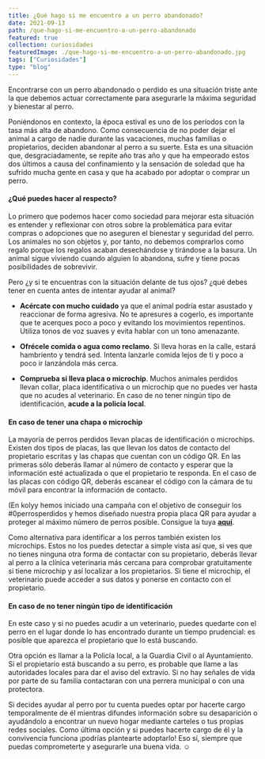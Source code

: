```yaml
---
title: ¿Qué hago si me encuentro a un perro abandonado?
date: 2021-09-13
path: /que-hago-si-me-encuentro-a-un-perro-abandonado
featured: true
collection: curiosidades
featuredImage: ./que-hago-si-me-encuentro-a-un-perro-abandonado.jpg
tags: ["Curiosidades"]
type: "blog"
---
```


Encontrarse con un perro abandonado o perdido es una situación triste ante la que debemos actuar correctamente para asegurarle la máxima seguridad y bienestar al perro. 

Poniéndonos en contexto, la época estival es uno de los períodos con la tasa más alta de abandono. Como consecuencia de no poder dejar el animal a cargo de nadie durante las vacaciones, muchas familias o propietarios, deciden abandonar al perro a su suerte. 
Esta es una situación que, desgraciadamente, se repite año tras año y que ha empeorado estos dos últimos a causa del confinamiento y la sensación de soledad que ha sufrido mucha gente en casa y que ha acabado por adoptar o comprar un perro.


#### ¿Qué puedes hacer al respecto?

Lo primero que podemos hacer como sociedad para mejorar esta situación es entender y reflexionar con otros sobre la problemática para evitar compras o adopciones que no aseguren el bienestar y seguridad del perro. 
Los animales no son objetos y, por tanto, no debemos comprarlos como regalo porque los regalos acaban desechándose y tirándose a la basura. Un animal sigue viviendo cuando alguien lo abandona, sufre y tiene pocas posibilidades de sobrevivir.

Pero ¿y si te encuentras con la situación delante de tus ojos? ¿qué debes tener en cuenta antes de intentar ayudar al animal?

- <b>Acércate con mucho cuidado</b> ya que el animal podría estar asustado y reaccionar de forma agresiva. No te apresures a cogerlo, es importante que te acerques poco a poco y evitando los movimientos repentinos. Utiliza tonos de voz suaves y evita hablar con un tono amenazante. 

- <b>Ofrécele comida o agua como reclamo</b>. Si lleva horas en la calle, estará hambriento y tendrá sed. Intenta lanzarle comida lejos de ti y poco a poco ir lanzándola más cerca.

- <b>Comprueba si lleva placa o microchip</b>. Muchos animales perdidos llevan collar, placa identificativa o un microchip que no puedes ver hasta que no acudes al veterinario. 
En caso de no tener ningún tipo de identificación, <b>acude a la policía local</b>.


#### En caso de tener una chapa o microchip

La mayoría de perros perdidos llevan placas de identificación o microchips. Existen dos tipos de placas, las que llevan los datos de contacto del propietario escritas y las chapas que cuentan con un código QR. En las primeras sólo deberás llamar al número de contacto y esperar que la información esté actualizada o que el propietario te responda. En el caso de las placas con código QR, deberás escanear el código con la cámara de tu móvil para encontrar la información de contacto.

(En kolyy hemos iniciado una campaña con el objetivo de conseguir los #0perrosperdidos y hemos diseñado nuestra propia placa QR para ayudar a proteger al máximo número de perros posible. Consigue la tuya <b>[aquí](https://app.kolyy.com/)</b>.

Como alternativa para identificar a los perros también existen los microchips. Estos no los puedes detectar a simple vista así que, si ves que no tienes ninguna otra forma de contactar con su propietario, deberás llevar al perro a la clínica veterinaria más cercana para comprobar gratuitamente si tiene microchip y así localizar a los propietarios. Si tiene el microchip, el veterinario puede acceder a sus datos y ponerse en contacto con el propietario.


#### En caso de no tener ningún tipo de identificación

En este caso y si no puedes acudir a un veterinario, puedes quedarte con el perro en el lugar donde lo has encontrado durante un tiempo prudencial: es posible que aparezca el propietario que lo está buscando.

Otra opción es llamar a la Policía local, a la Guardia Civil o al Ayuntamiento. Si el propietario está buscando a su perro, es probable que llame a las autoridades locales para dar el aviso del extravío. Si no hay señales de vida por parte de su familia contactaran con una perrera municipal o con una protectora.

Si decides ayudar al perro por tu cuenta puedes optar por hacerte cargo temporalmente de él mientras difundes información sobre su desaparición o ayudándolo a encontrar un nuevo hogar mediante carteles o tus propias redes sociales. Como última opción y si puedes hacerte cargo de él y la convivencia funciona ¡podrías plantearte adoptarlo! 
Eso sí, siempre que puedas comprometerte y asegurarle una buena vida. ☺️
